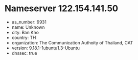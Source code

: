 # Nameserver 122.154.141.50

* as_number: 9931
* name: Unknown
* city: Ban Kho
* country: TH
* organization: The Communication Authoity of Thailand, CAT
* version: 9.18.1-1ubuntu1.3-Ubuntu
* dnssec: true
